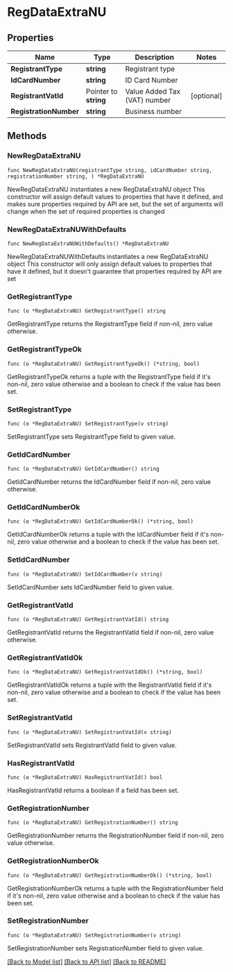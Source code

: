 # RegDataExtraNU

## Properties

Name | Type | Description | Notes
------------ | ------------- | ------------- | -------------
**RegistrantType** | **string** | Registrant type | 
**IdCardNumber** | **string** | ID Card Number | 
**RegistrantVatId** | Pointer to **string** | Value Added Tax (VAT) number | [optional] 
**RegistrationNumber** | **string** | Business number | 

## Methods

### NewRegDataExtraNU

`func NewRegDataExtraNU(registrantType string, idCardNumber string, registrationNumber string, ) *RegDataExtraNU`

NewRegDataExtraNU instantiates a new RegDataExtraNU object
This constructor will assign default values to properties that have it defined,
and makes sure properties required by API are set, but the set of arguments
will change when the set of required properties is changed

### NewRegDataExtraNUWithDefaults

`func NewRegDataExtraNUWithDefaults() *RegDataExtraNU`

NewRegDataExtraNUWithDefaults instantiates a new RegDataExtraNU object
This constructor will only assign default values to properties that have it defined,
but it doesn't guarantee that properties required by API are set

### GetRegistrantType

`func (o *RegDataExtraNU) GetRegistrantType() string`

GetRegistrantType returns the RegistrantType field if non-nil, zero value otherwise.

### GetRegistrantTypeOk

`func (o *RegDataExtraNU) GetRegistrantTypeOk() (*string, bool)`

GetRegistrantTypeOk returns a tuple with the RegistrantType field if it's non-nil, zero value otherwise
and a boolean to check if the value has been set.

### SetRegistrantType

`func (o *RegDataExtraNU) SetRegistrantType(v string)`

SetRegistrantType sets RegistrantType field to given value.


### GetIdCardNumber

`func (o *RegDataExtraNU) GetIdCardNumber() string`

GetIdCardNumber returns the IdCardNumber field if non-nil, zero value otherwise.

### GetIdCardNumberOk

`func (o *RegDataExtraNU) GetIdCardNumberOk() (*string, bool)`

GetIdCardNumberOk returns a tuple with the IdCardNumber field if it's non-nil, zero value otherwise
and a boolean to check if the value has been set.

### SetIdCardNumber

`func (o *RegDataExtraNU) SetIdCardNumber(v string)`

SetIdCardNumber sets IdCardNumber field to given value.


### GetRegistrantVatId

`func (o *RegDataExtraNU) GetRegistrantVatId() string`

GetRegistrantVatId returns the RegistrantVatId field if non-nil, zero value otherwise.

### GetRegistrantVatIdOk

`func (o *RegDataExtraNU) GetRegistrantVatIdOk() (*string, bool)`

GetRegistrantVatIdOk returns a tuple with the RegistrantVatId field if it's non-nil, zero value otherwise
and a boolean to check if the value has been set.

### SetRegistrantVatId

`func (o *RegDataExtraNU) SetRegistrantVatId(v string)`

SetRegistrantVatId sets RegistrantVatId field to given value.

### HasRegistrantVatId

`func (o *RegDataExtraNU) HasRegistrantVatId() bool`

HasRegistrantVatId returns a boolean if a field has been set.

### GetRegistrationNumber

`func (o *RegDataExtraNU) GetRegistrationNumber() string`

GetRegistrationNumber returns the RegistrationNumber field if non-nil, zero value otherwise.

### GetRegistrationNumberOk

`func (o *RegDataExtraNU) GetRegistrationNumberOk() (*string, bool)`

GetRegistrationNumberOk returns a tuple with the RegistrationNumber field if it's non-nil, zero value otherwise
and a boolean to check if the value has been set.

### SetRegistrationNumber

`func (o *RegDataExtraNU) SetRegistrationNumber(v string)`

SetRegistrationNumber sets RegistrationNumber field to given value.



[[Back to Model list]](../README.md#documentation-for-models) [[Back to API list]](../README.md#documentation-for-api-endpoints) [[Back to README]](../README.md)


